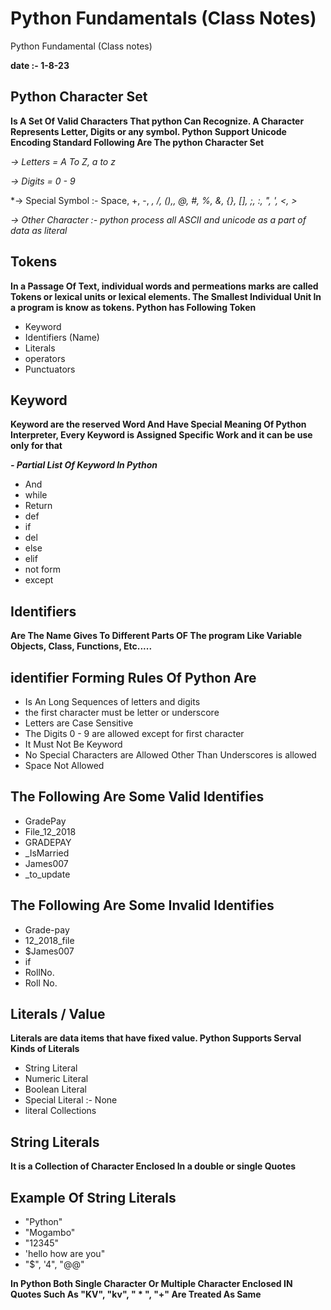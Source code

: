 # Python Fundamentals (Class Notes)

Python Fundamental (Class notes)

**date :- 1-8-23**

## Python Character Set 

**Is A Set Of Valid Characters That python Can Recognize. A Character Represents Letter, Digits or any symbol. Python Support Unicode Encoding Standard Following Are The python Character Set**

*-> Letters = A To Z, a to z*

*-> Digits = 0 - 9*

*-> Special Symbol :- Space, +, -, *, /, (),, @, #, %, &, {}, [], ;, :, ", ', <, >*

*->  Other Character :- python process all ASCII and unicode as a part of data as literal*

## Tokens 
**In a Passage Of Text, individual words and permeations marks are called Tokens or lexical units or lexical elements. The Smallest Individual Unit In a program is know as tokens. Python has Following Token**

- Keyword
- Identifiers (Name)
- Literals
- operators 
- Punctuators 

## Keyword 
**Keyword are the reserved Word And Have Special Meaning Of Python Interpreter, Every Keyword is Assigned Specific Work and it can be use only for that**

***- Partial List Of Keyword In Python***
- And 
- while
- Return 
- def
- if
- del
- else 
- elif 
- not form
- except 
## Identifiers

**Are The Name Gives To Different Parts OF The program Like Variable Objects, Class, Functions, Etc.....** 

## identifier Forming Rules Of Python Are
- Is An Long Sequences of letters and digits 
- the first character must be letter or underscore 
- Letters are Case Sensitive 
- The Digits 0 - 9 are allowed except for first character 
- It Must Not Be Keyword
- No Special Characters are Allowed Other Than Underscores is allowed
- Space Not Allowed

## The Following Are Some Valid Identifies 
- GradePay 
- File_12_2018
- GRADEPAY 
- _IsMarried
- James007
- _to_update
## The Following Are Some Invalid Identifies
- Grade-pay
- 12_2018_file
- $James007
- if 
- RollNo.
- Roll No.
## Literals / Value 
**Literals are data items that have fixed value. Python Supports Serval Kinds of Literals**

- String Literal
- Numeric Literal
- Boolean Literal
- Special Literal :- None
- literal Collections 
## String Literals
**It is a Collection of Character Enclosed In a double or single Quotes**

## Example Of String Literals
- "Python"
- "Mogambo"
- "12345"
- 'hello how are you"
- "$", '4", "@@"

**In Python Both Single Character Or Multiple Character Enclosed IN Quotes Such As "KV", "kv", " * ", "+" Are Treated As Same**
